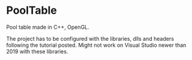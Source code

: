 # PoolTable
Pool table made in C++, OpenGL.

The project has to be configured with the libraries, dlls and headers following the tutorial posted. Might not work on Visual Studio newer than 2019 with these libraries.
